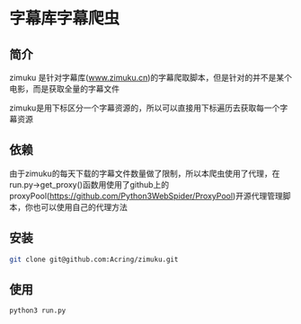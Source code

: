 # 字幕库字幕爬虫



## 简介

zimuku 是针对字幕库(www.zimuku.cn)的字幕爬取脚本，但是针对的并不是某个电影，而是获取全量的字幕文件

zimuku是用下标区分一个字幕资源的，所以可以直接用下标遍历去获取每一个字幕资源

## 依赖

由于zimuku的每天下载的字幕文件数量做了限制，所以本爬虫使用了代理，在run.py->get_proxy()函数用使用了github上的proxyPool(https://github.com/Python3WebSpider/ProxyPool)开源代理管理脚本，你也可以使用自己的代理方法



## 安装

```bash
git clone git@github.com:Acring/zimuku.git
```



## 使用

```bash
python3 run.py
```

